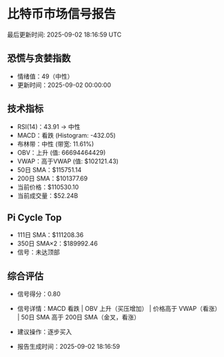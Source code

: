 # 比特币市场信号报告

最后更新时间: 2025-09-02 18:16:59 UTC

## 恐慌与贪婪指数
- 情绪值：49（中性）
- 更新时间：2025-09-02 00:00:00

## 技术指标
- RSI(14)：43.91 → 中性
- MACD：看跌 (Histogram: -432.05)
- 布林带：中性 (带宽: 11.61%)
- OBV：上升 (值: 66694464429)
- VWAP：高于VWAP (值: $102121.43)
- 50日 SMA：$115751.14
- 200日 SMA：$101377.69
- 当前价格：$110530.10
- 当前成交量：$52.24B

## Pi Cycle Top
- 111日 SMA：$111208.36
- 350日 SMA×2：$189992.46
- 信号：未达顶部

## 综合评估
- 信号得分：0.80
- 信号详情：MACD 看跌 | OBV 上升（买压增加） | 价格高于 VWAP（看涨） | 50日 SMA 高于 200日 SMA（金叉，看涨）
- 建议操作：逐步买入

- 报告生成时间：2025-09-02 18:16:59